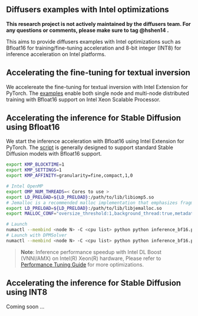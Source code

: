 ## Diffusers examples with Intel optimizations

**This research project is not actively maintained by the diffusers team. For any questions or comments, please make sure to tag @hshen14 .**

This aims to provide diffusers examples with Intel optimizations such as Bfloat16 for training/fine-tuning acceleration and 8-bit integer (INT8) for inference acceleration on Intel platforms.

## Accelerating the fine-tuning for textual inversion

We accelereate the fine-tuning for textual inversion with Intel Extension for PyTorch. The [examples](textual_inversion) enable both single node and multi-node distributed training with Bfloat16 support on Intel Xeon Scalable Processor.

## Accelerating the inference for Stable Diffusion using Bfloat16

We start the inference acceleration with Bfloat16 using Intel Extension for PyTorch. The [script](inference_bf16.py) is generally designed to support standard Stable Diffusion models with Bfloat16 support.
```bash
export KMP_BLOCKTIME=1
export KMP_SETTINGS=1
export KMP_AFFINITY=granularity=fine,compact,1,0

# Intel OpenMP
export OMP_NUM_THREADS=< Cores to use >
export LD_PRELOAD=${LD_PRELOAD}:/path/to/lib/libiomp5.so
# Jemalloc is a recommended malloc implementation that emphasizes fragmentation avoidance and scalable concurrency support.
export LD_PRELOAD=${LD_PRELOAD}:/path/to/lib/libjemalloc.so
export MALLOC_CONF="oversize_threshold:1,background_thread:true,metadata_thp:auto,dirty_decay_ms:-1,muzzy_decay_ms:9000000000"

# Launch
numactl --membind <node N> -C <cpu list> python python inference_bf16.py
# Launch with DPMSolver
numactl --membind <node N> -C <cpu list> python python inference_bf16.py --dpm-solver

```
>**Note**: Inference performance speedup with Intel DL Boost (VNNI/AMX) on Intel(R) Xeon(R) hardware, Please refer to [Performance Tuning Guide](https://intel.github.io/intel-extension-for-pytorch/cpu/latest/tutorials/performance_tuning/tuning_guide.html) for more optimizations.

## Accelerating the inference for Stable Diffusion using INT8

Coming soon ...
